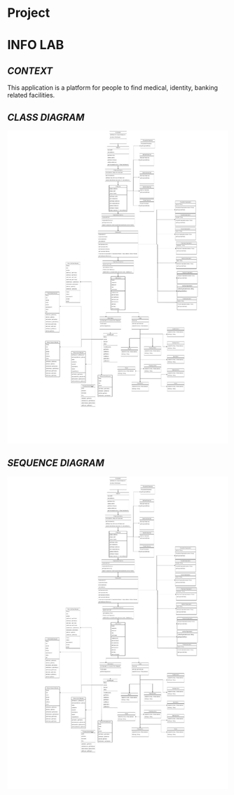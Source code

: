 # Project 
# INFO LAB

## *CONTEXT* 
This application is a platform for people to find medical, identity, banking  related facilities.
   

## *CLASS DIAGRAM*
![](src/view/Images/1.jpeg)

## *SEQUENCE DIAGRAM*
![](src/view/Images/1.jpeg)
